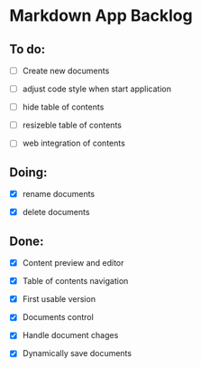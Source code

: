 # Markdown App Backlog

## To do:

- [ ] Create new documents
- [ ] adjust code style when start application
- [ ] hide table of contents
- [ ] resizeble table of contents
- [ ] web integration of contents


## Doing:

- [x] rename documents
- [x] delete documents


## Done:

- [x] Content preview and editor
- [x] Table of contents navigation
- [x] First usable version
- [x] Documents control
- [x] Handle document chages
- [x] Dynamically save documents






